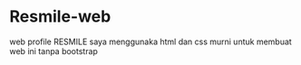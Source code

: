 # Resmile-web
web profile RESMILE
saya menggunaka html dan css murni untuk membuat web ini tanpa bootstrap
